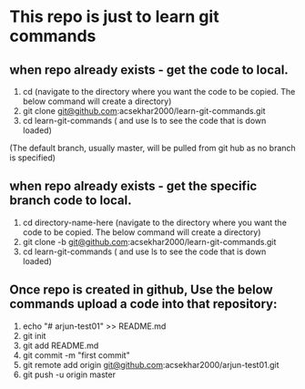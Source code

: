 # This repo is just to learn git commands
## when repo already exists - get the code to local.

1. cd <directory-name-here> (navigate to the directory where you want the code to be copied. The below command will create a directory)
2. git clone git@github.com:acsekhar2000/learn-git-commands.git
3. cd learn-git-commands ( and use ls to see the code that is down loaded)

(The default branch, usually master, will be pulled from git hub as no branch is specified)

## when repo already exists - get the specific branch code to local.

1. cd directory-name-here (navigate to the directory where you want the code to be copied. The below command will create a directory)
2. git clone -b <branch-name> git@github.com:acsekhar2000/learn-git-commands.git
3. cd learn-git-commands ( and use ls to see the code that is down loaded)




## Once repo is created in  github, Use the below commands upload a code into that repository:

1. echo "# arjun-test01" >> README.md  
2. git init  
3. git add README.md  
4. git commit -m "first commit"  
5. git remote add origin git@github.com:acsekhar2000/arjun-test01.git  
6. git push -u origin master 
